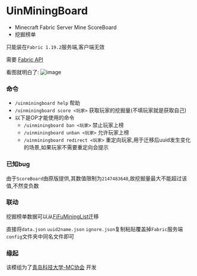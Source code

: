 # UinMiningBoard
- Minecraft Fabric Server Mine ScoreBoard
- 挖掘榜单


只能装在`Fabric 1.19.2`服务端,客户端无效

需要 [Fabric API](https://www.mcmod.cn/class/3124.html)

看图就明白了:
![image](https://user-images.githubusercontent.com/68675068/226177277-ec0f71b0-e637-4105-9129-688a659f4015.png)

### 命令
- `/uinminingboard help` 帮助
- `/uinminingboard score <玩家>` 获取玩家的挖掘量(不填玩家就是获取自己)
- 以下是OP才能使用的命令
  - `/uinminingboard ban <玩家>` 禁止玩家上榜
  - `/uinminingboard unban <玩家>` 允许玩家上榜
  - `/uinminingboard redirect <玩家>` 重定向玩家,用于迁移后uuid发生变化的场景,如果玩家不需要重定向会提示

### 已知bug
由于`ScoreBoard`由原版提供,其数值限制为`2147483648`,故挖掘量最大不能超过该值,不然变负数

### 联动
挖掘榜单数据可以从[FiFuMiningList](https://github.com/Core2002/MiningList)迁移

直接将`data.json` `uuid2name.json` `ignore.json`复制粘贴覆盖掉`Fabric`服务端`config`文件夹中同名文件即可

### 缘起
该模组为了[青岛科技大学-MC协会](https://skin.qustmc.cn/) 开发
